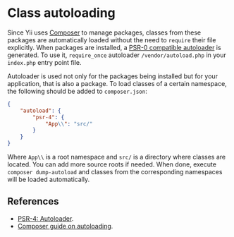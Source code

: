 # Class autoloading

Since Yii uses [Composer](https://getcomposer.org/) to manage packages, classes from these packages are automatically
loaded without the need to `require` their file explicitly. When packages are installed,
a [PSR-0 compatible autoloader](https://www.php-fig.org/psr/psr-4/) is generated. To use it, `require_once`
autoloader `/vendor/autoload.php` in your `index.php` entry point file. 

Autoloader is used not only for the packages being installed but for your application, that is also a package. To load
classes of a certain namespace, the following should be added to `composer.json`:

```json
{
    "autoload": {
        "psr-4": {
            "App\\": "src/"
        }
    }
}
```

Where `App\\` is a root namespace and `src/` is a directory where classes are located. You can add more source roots if
needed. When done, execute `composer dump-autoload` and classes from the corresponding namespaces will be loaded
automatically.


## References

- [PSR-4: Autoloader](https://www.php-fig.org/psr/psr-4/).
- [Composer guide on autoloading](https://getcomposer.org/doc/01-basic-usage.md#autoloading).
